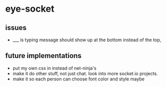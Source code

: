 # eye-socket

## issues
- ___ is typing message should show up at the bottom instead of the top, 

## future implementations
- put my own css in instead of net-ninja's
- make it do other stuff, not just chat. look into more socket.io projects.
- make it so each person can choose font color and style maybe